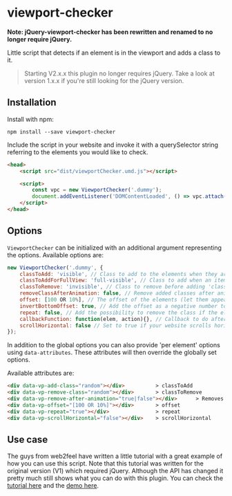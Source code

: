 viewport-checker
=======================

**Note: jQuery-viewport-checker has been rewritten and renamed to no longer require jQuery.**

Little script that detects if an element is in the viewport and adds a class to it.

> Starting V2.x.x this plugin no longer requires jQuery. Take a look at version 1.x.x if you're still looking for the jQuery version.

Installation
------------

Install with npm:

```
npm install --save viewport-checker
```

Include the script in your website and invoke it with a querySelector string referring to the elements you would like to check.
```html
<head>
    <script src="dist/viewportChecker.umd.js"></script>

    <script>
        const vpc = new ViewportChecker('.dummy');
        document.addEventListener('DOMContentLoaded', () => vpc.attach());
    </script>
</head>
```

Options
-------
`ViewportChecker` can be initialized with an additional argument representing the options. Available options are:
```javascript
new ViewportChecker('.dummy', {
    classToAdd: 'visible', // Class to add to the elements when they are visible,
    classToAddForFullView: 'full-visible', // Class to add when an item is completely visible in the viewport
    classToRemove: 'invisible', // Class to remove before adding 'classToAdd' to the elements
    removeClassAfterAnimation: false, // Remove added classes after animation has finished
    offset: [100 OR 10%], // The offset of the elements (let them appear earlier or later). This can also be percentage based by adding a '%' at the end
    invertBottomOffset: true, // Add the offset as a negative number to the element's bottom
    repeat: false, // Add the possibility to remove the class if the elements are not visible
    callbackFunction: function(elem, action){}, // Callback to do after a class was added to an element. Action will return "add" or "remove", depending if the class was added or removed
	scrollHorizontal: false // Set to true if your website scrolls horizontal instead of vertical.
});
```

In addition to the global options you can also provide 'per element' options using `data-attributes`. These attributes will then override the globally set options.

Available attributes are:
```html
<div data-vp-add-class="random"></div>          > classToAdd
<div data-vp-remove-class="random"></div>       > classToRemove
<div data-vp-remove-after-animation="true|false"></div>      > Removes added classes after CSS3 animation has completed
<div data-vp-offset="[100 OR 10%]"></div>       > offset
<div data-vp-repeat="true"></div>               > repeat
<div data-vp-scrollHorizontal="false"></div>    > scrollHorizontal
```

Use case
--------
The guys from web2feel have written a little tutorial with a great example of how you can use this script. Note that this tutorial was written for the original version (V1) which required jQuery. Although the API has changed it pretty much still shows what you can do with this plugin. You can check the [tutorial here](http://www.web2feel.com/tutorial-for-animated-scroll-loading-effects-with-animate-css-and-jquery/) and the [demo here](http://web2feel.com/freeby/scroll-effects/index.html).
